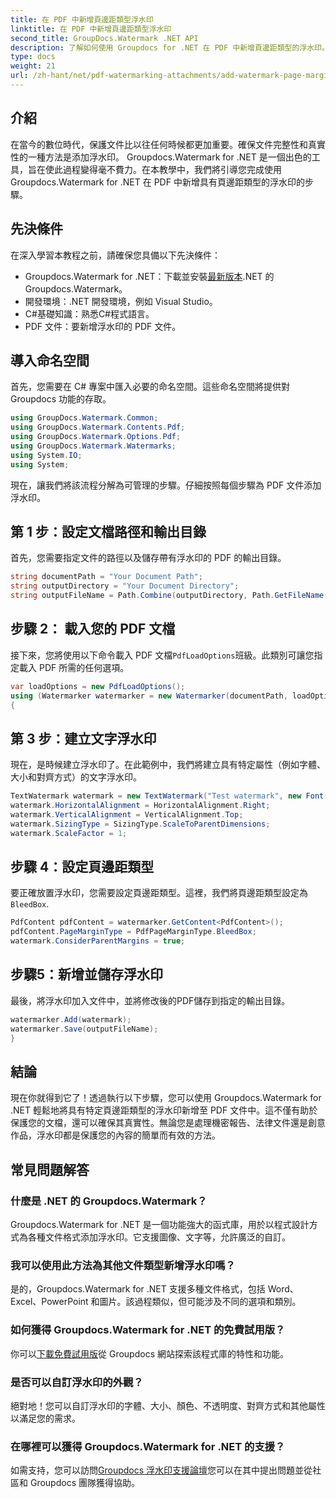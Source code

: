 ```yaml
---
title: 在 PDF 中新增頁邊距類型浮水印
linktitle: 在 PDF 中新增頁邊距類型浮水印
second_title: GroupDocs.Watermark .NET API
description: 了解如何使用 Groupdocs for .NET 在 PDF 中新增頁邊距類型的浮水印。輕鬆保護您的文件。
type: docs
weight: 21
url: /zh-hant/net/pdf-watermarking-attachments/add-watermark-page-margin-type-pdf/
---
```

## 介紹
在當今的數位時代，保護文件比以往任何時候都更加重要。確保文件完整性和真實性的一種方法是添加浮水印。 Groupdocs.Watermark for .NET 是一個出色的工具，旨在使此過程變得毫不費力。在本教學中，我們將引導您完成使用 Groupdocs.Watermark for .NET 在 PDF 中新增具有頁邊距類型的浮水印的步驟。
## 先決條件
在深入學習本教程之前，請確保您具備以下先決條件：
-  Groupdocs.Watermark for .NET：下載並安裝[最新版本](https://releases.groupdocs.com/Watermark/net/).NET 的 Groupdocs.Watermark。
- 開發環境：.NET 開發環境，例如 Visual Studio。
- C#基礎知識：熟悉C#程式語言。
- PDF 文件：要新增浮水印的 PDF 文件。
## 導入命名空間
首先，您需要在 C# 專案中匯入必要的命名空間。這些命名空間將提供對 Groupdocs 功能的存取。
```csharp
using GroupDocs.Watermark.Common;
using GroupDocs.Watermark.Contents.Pdf;
using GroupDocs.Watermark.Options.Pdf;
using GroupDocs.Watermark.Watermarks;
using System.IO;
using System;
```
現在，讓我們將該流程分解為可管理的步驟。仔細按照每個步驟為 PDF 文件添加浮水印。
## 第 1 步：設定文檔路徑和輸出目錄
首先，您需要指定文件的路徑以及儲存帶有浮水印的 PDF 的輸出目錄。
```csharp
string documentPath = "Your Document Path";
string outputDirectory = "Your Document Directory";
string outputFileName = Path.Combine(outputDirectory, Path.GetFileName(documentPath));
```
## 步驟 2： 載入您的 PDF 文檔
接下來，您將使用以下命令載入 PDF 文檔`PdfLoadOptions`班級。此類別可讓您指定載入 PDF 所需的任何選項。
```csharp
var loadOptions = new PdfLoadOptions();
using (Watermarker watermarker = new Watermarker(documentPath, loadOptions))
{
```
## 第 3 步：建立文字浮水印
現在，是時候建立浮水印了。在此範例中，我們將建立具有特定屬性（例如字體、大小和對齊方式）的文字浮水印。
```csharp
TextWatermark watermark = new TextWatermark("Test watermark", new Font("Arial", 42));
watermark.HorizontalAlignment = HorizontalAlignment.Right;
watermark.VerticalAlignment = VerticalAlignment.Top;
watermark.SizingType = SizingType.ScaleToParentDimensions;
watermark.ScaleFactor = 1;
```
## 步驟 4：設定頁邊距類型
要正確放置浮水印，您需要設定頁邊距類型。這裡，我們將頁邊距類型設定為`BleedBox`.
```csharp
PdfContent pdfContent = watermarker.GetContent<PdfContent>();
pdfContent.PageMarginType = PdfPageMarginType.BleedBox;
watermark.ConsiderParentMargins = true;
```
## 步驟5：新增並儲存浮水印
最後，將浮水印加入文件中，並將修改後的PDF儲存到指定的輸出目錄。
```csharp
watermarker.Add(watermark);
watermarker.Save(outputFileName);
}
```
## 結論
現在你就得到它了！透過執行以下步驟，您可以使用 Groupdocs.Watermark for .NET 輕鬆地將具有特定頁邊距類型的浮水印新增至 PDF 文件中。這不僅有助於保護您的文檔，還可以確保其真實性。無論您是處理機密報告、法律文件還是創意作品，浮水印都是保護您的內容的簡單而有效的方法。
## 常見問題解答
### 什麼是 .NET 的 Groupdocs.Watermark？
Groupdocs.Watermark for .NET 是一個功能強大的函式庫，用於以程式設計方式為各種文件格式添加浮水印。它支援圖像、文字等，允許廣泛的自訂。
### 我可以使用此方法為其他文件類型新增浮水印嗎？
是的，Groupdocs.Watermark for .NET 支援多種文件格式，包括 Word、Excel、PowerPoint 和圖片。該過程類似，但可能涉及不同的選項和類別。
### 如何獲得 Groupdocs.Watermark for .NET 的免費試用版？
你可以[下載免費試用版](https://releases.groupdocs.com/)從 Groupdocs 網站探索該程式庫的特性和功能。
### 是否可以自訂浮水印的外觀？
絕對地！您可以自訂浮水印的字體、大小、顏色、不透明度、對齊方式和其他屬性以滿足您的需求。
### 在哪裡可以獲得 Groupdocs.Watermark for .NET 的支援？
如需支持，您可以訪問[Groupdocs 浮水印支援論壇](https://forum.groupdocs.com/c/watermark/19)您可以在其中提出問題並從社區和 Groupdocs 團隊獲得協助。
